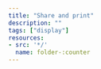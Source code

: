 ```yaml
---
title: "Share and print"
description: ""
tags: ["display"]
resources:
- src: '*/'
  name: folder-:counter
---
```


